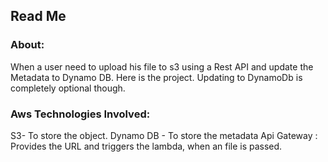 ## Read Me

### About:
When a user need to upload his file to s3 using a Rest API and update the Metadata to Dynamo DB. Here is the project.
Updating to DynamoDb is completely optional though.

### Aws Technologies Involved:
S3- To store the object.
Dynamo DB - To store the metadata
Api Gateway : Provides the URL and triggers the lambda, when an file is passed.

